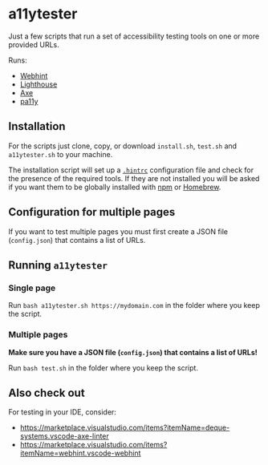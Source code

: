 # a11ytester

Just a few scripts that run a set of accessibility testing tools on one or more provided URLs.

Runs:

- [Webhint](https://webhint.io)
- [Lighthouse](https://github.com/GoogleChrome/lighthouse)
- [Axe](https://github.com/dequelabs/axe-core)
- [pa11y](https://pa11y.org)

## Installation

For the scripts just clone, copy, or download `install.sh`, `test.sh` and `a11ytester.sh` to your machine.

The installation script will set up a [`.hintrc`](https://webhint.io/docs/user-guide/configuring-webhint/summary/) configuration file and check for the presence of the required tools. If they are not installed you will be asked if you want them to be globally installed with [npm](https://nodejs.org/en/knowledge/getting-started/npm/what-is-npm/) or [Homebrew](https://brew.sh).

## Configuration for multiple pages

If you want to test multiple pages you must first create a JSON file (`config.json`) that contains a list of URLs.

## Running `a11ytester`

### Single page

Run `bash a11ytester.sh https://mydomain.com` in the folder where you keep the script.

### Multiple pages

**Make sure you have a JSON file (`config.json`) that contains a list of URLs!**

Run `bash test.sh` in the folder where you keep the script.

## Also check out

For testing in your IDE, consider:

- https://marketplace.visualstudio.com/items?itemName=deque-systems.vscode-axe-linter
- https://marketplace.visualstudio.com/items?itemName=webhint.vscode-webhint

